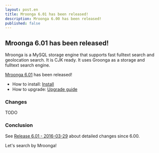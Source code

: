 ```yaml
---
layout: post.en
title: Mroonga 6.01 has been released!
description: Mroonga 6.00 has been released!
published: false
---
```


## Mroonga 6.01 has been released!

Mroonga is a MySQL storage engine that supports fast fulltext search
and geolocation search. It is CJK ready. It uses Groonga as a storage
and fulltext search engine.

[Mroonga 6.01](/docs/news.html#release-6.01) has been released!

  * How to install: [Install](/docs/install.html)
  * How to upgrade: [Upgrade guide](/docs/upgrade.html)

### Changes

TODO

### Conclusion

See [Release 6.01 - 2016-03-29](/docs/news.html#release-6.01) about detailed changes since 6.00.

Let's search by Mroonga!
